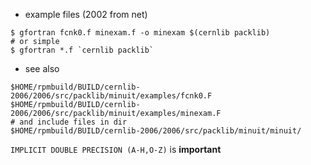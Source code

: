 * example files (2002 from net)
```
$ gfortran fcnk0.f minexam.f -o minexam $(cernlib packlib)
# or simple
$ gfortran *.f `cernlib packlib`
```
* see also
```
$HOME/rpmbuild/BUILD/cernlib-2006/2006/src/packlib/minuit/examples/fcnk0.F
$HOME/rpmbuild/BUILD/cernlib-2006/2006/src/packlib/minuit/examples/minexam.F
# and include files in dir
$HOME/rpmbuild/BUILD/cernlib-2006/2006/src/packlib/minuit/minuit/
```
`IMPLICIT DOUBLE PRECISION (A-H,O-Z)` is **important**
